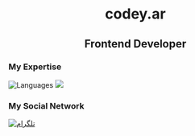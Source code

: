 <h1 align='center'>codey.ar</h1>
<h2 align='center'>Frontend Developer</h2>
<h3>My Expertise</h3>
<img src='https://skillicons.dev/icons?i=html,css,js,tailwind,git,github' alt='Languages'>
<img src='https://iconplanet.app/icon/social-logo--1130'>
<h3>My Social Network</h3>
<a href="https://t.me/codeyar2025" rel="nofollow"><img src="https://camo.githubusercontent.com/8f41682a178e57a174d0c6042e9cdb842c6329b24c34b2bf4206c25e933073a9/68747470733a2f2f696d672e736869656c64732e696f2f62616467652f54656c656772616d2d3243413545303f7374796c653d666f722d7468652d6261646765266c6f676f3d74656c656772616d266c6f676f436f6c6f723d7768697465" alt="تلگرام" data-canonical-src="https://img.shields.io/badge/Telegram-2CA5E0?style=for-the-badge&amp;logo=telegram&amp;logoColor=white" style="max-width: 100%;"></a>
